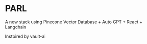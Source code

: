 # PARL
A new stack using
Pinecone Vector Database + Auto GPT + React + Langchain

Instpired by vault-ai

